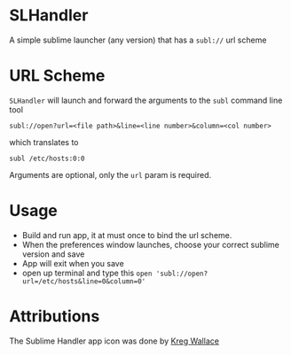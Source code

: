 SLHandler
=========

A simple sublime launcher (any version) that has a `subl://` url scheme

URL Scheme
=========

`SLHandler` will launch and forward the arguments to the `subl` command line tool
    
    subl://open?url=<file path>&line=<line number>&column=<col number>

which translates to

    subl /etc/hosts:0:0

Arguments are optional, only the `url` param is required.

Usage
=========

-    Build and run app, it at must once to bind the url scheme.
-    When the preferences window launches, choose your correct sublime version and save
-    App will exit when you save
-    open up terminal and type this `open 'subl://open?url=/etc/hosts&line=0&column=0'`

Attributions
=========

The Sublime Handler app icon was done by [Kreg Wallace](http://designkode.com/)
